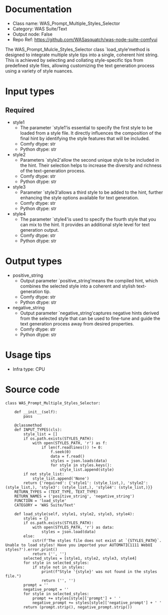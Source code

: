 # Documentation
- Class name: WAS_Prompt_Multiple_Styles_Selector
- Category: WAS Suite/Text
- Output node: False
- Repo Ref: https://github.com/WASasquatch/was-node-suite-comfyui

The WAS_Prompt_Mulcle_Styles_Selector class `load_style'method is designed to integrate multiple style tips into a single, coherent hint string. This is achieved by selecting and collating style-specific tips from predefined style files, allowing customizing the text generation process using a variety of style nuances.

# Input types
## Required
- style1
    - The parameter `style1'is essential to specify the first style to be loaded from a style file. It directly influences the composition of the final hint by identifying the style features that will be included.
    - Comfy dtype: str
    - Python dtype: str
- style2
    - Parameters `style2'allow the second unique style to be included in the hint. Their selection helps to increase the diversity and richness of the text-generation process.
    - Comfy dtype: str
    - Python dtype: str
- style3
    - Parameter `style3'allows a third style to be added to the hint, further enhancing the style options available for text generation.
    - Comfy dtype: str
    - Python dtype: str
- style4
    - The parameter `style4'is used to specify the fourth style that you can mix to the hint. It provides an additional style level for text generation output.
    - Comfy dtype: str
    - Python dtype: str

# Output types
- positive_string
    - Output parameter `positive_string'means the compiled hint, which combines the selected style into a coherent and stylish text-generation tip.
    - Comfy dtype: str
    - Python dtype: str
- negative_string
    - Output parameter `negative_string'captures negative hints derived from the selected style that can be used to fine-tune and guide the text generation process away from desired properties.
    - Comfy dtype: str
    - Python dtype: str

# Usage tips
- Infra type: CPU

# Source code
```
class WAS_Prompt_Multiple_Styles_Selector:

    def __init__(self):
        pass

    @classmethod
    def INPUT_TYPES(cls):
        style_list = []
        if os.path.exists(STYLES_PATH):
            with open(STYLES_PATH, 'r') as f:
                if len(f.readlines()) != 0:
                    f.seek(0)
                    data = f.read()
                    styles = json.loads(data)
                    for style in styles.keys():
                        style_list.append(style)
        if not style_list:
            style_list.append('None')
        return {'required': {'style1': (style_list,), 'style2': (style_list,), 'style3': (style_list,), 'style4': (style_list,)}}
    RETURN_TYPES = (TEXT_TYPE, TEXT_TYPE)
    RETURN_NAMES = ('positive_string', 'negative_string')
    FUNCTION = 'load_style'
    CATEGORY = 'WAS Suite/Text'

    def load_style(self, style1, style2, style3, style4):
        styles = {}
        if os.path.exists(STYLES_PATH):
            with open(STYLES_PATH, 'r') as data:
                styles = json.load(data)
        else:
            cstr(f'The styles file does not exist at `{STYLES_PATH}`. Unable to load styles! Have you imported your AUTOMATIC1111 WebUI styles?').error.print()
            return ('', '')
        selected_styles = [style1, style2, style3, style4]
        for style in selected_styles:
            if style not in styles:
                print(f"Style '{style}' was not found in the styles file.")
                return ('', '')
        prompt = ''
        negative_prompt = ''
        for style in selected_styles:
            prompt += styles[style]['prompt'] + ' '
            negative_prompt += styles[style]['negative_prompt'] + ' '
        return (prompt.strip(), negative_prompt.strip())
```